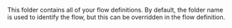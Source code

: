 This folder contains all of your flow definitions. By default, the folder name is used to identify the flow, but this can be overridden in the flow definition.
